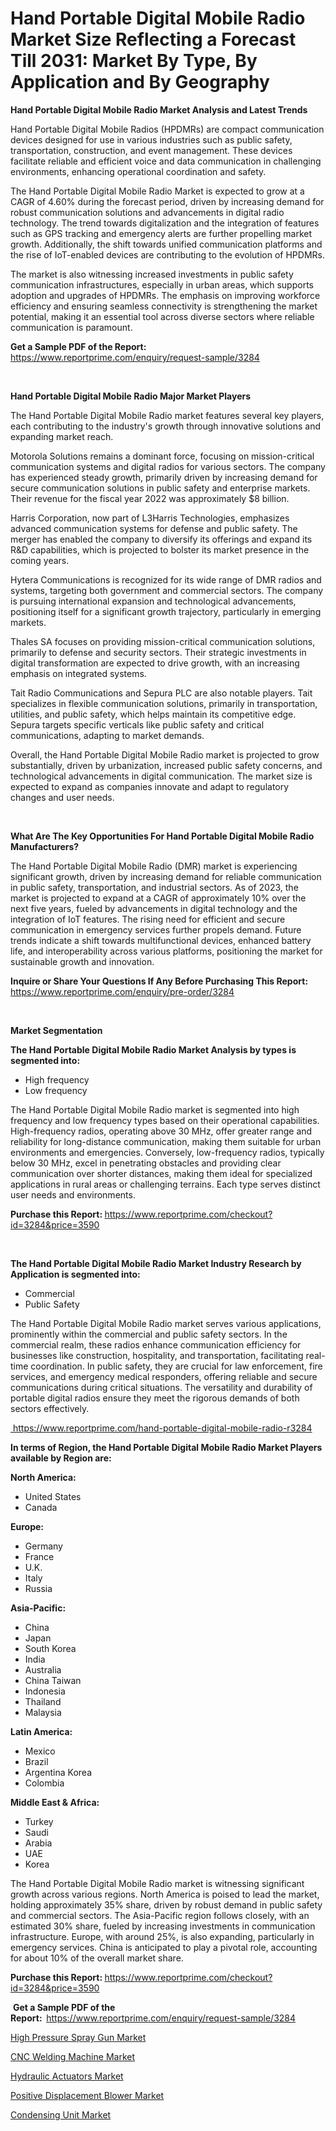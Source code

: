 <p><h1>Hand Portable Digital Mobile Radio Market Size Reflecting a Forecast Till 2031: Market By Type, By Application and By Geography</h1></p><p><strong>Hand Portable Digital Mobile Radio Market Analysis and Latest Trends</strong></p>
<p><p>Hand Portable Digital Mobile Radios (HPDMRs) are compact communication devices designed for use in various industries such as public safety, transportation, construction, and event management. These devices facilitate reliable and efficient voice and data communication in challenging environments, enhancing operational coordination and safety.</p><p>The Hand Portable Digital Mobile Radio Market is expected to grow at a CAGR of 4.60% during the forecast period, driven by increasing demand for robust communication solutions and advancements in digital radio technology. The trend towards digitalization and the integration of features such as GPS tracking and emergency alerts are further propelling market growth. Additionally, the shift towards unified communication platforms and the rise of IoT-enabled devices are contributing to the evolution of HPDMRs. </p><p>The market is also witnessing increased investments in public safety communication infrastructures, especially in urban areas, which supports adoption and upgrades of HPDMRs. The emphasis on improving workforce efficiency and ensuring seamless connectivity is strengthening the market potential, making it an essential tool across diverse sectors where reliable communication is paramount.</p></p>
<p><strong>Get a Sample PDF of the Report:&nbsp;</strong> <a href="https://www.reportprime.com/enquiry/request-sample/3284">https://www.reportprime.com/enquiry/request-sample/3284</a></p>
<p>&nbsp;</p>
<p><strong>Hand Portable Digital Mobile Radio Major Market Players</strong></p>
<p><p>The Hand Portable Digital Mobile Radio market features several key players, each contributing to the industry's growth through innovative solutions and expanding market reach. </p><p>Motorola Solutions remains a dominant force, focusing on mission-critical communication systems and digital radios for various sectors. The company has experienced steady growth, primarily driven by increasing demand for secure communication solutions in public safety and enterprise markets. Their revenue for the fiscal year 2022 was approximately $8 billion.</p><p>Harris Corporation, now part of L3Harris Technologies, emphasizes advanced communication systems for defense and public safety. The merger has enabled the company to diversify its offerings and expand its R&D capabilities, which is projected to bolster its market presence in the coming years. </p><p>Hytera Communications is recognized for its wide range of DMR radios and systems, targeting both government and commercial sectors. The company is pursuing international expansion and technological advancements, positioning itself for a significant growth trajectory, particularly in emerging markets.</p><p>Thales SA focuses on providing mission-critical communication solutions, primarily to defense and security sectors. Their strategic investments in digital transformation are expected to drive growth, with an increasing emphasis on integrated systems.</p><p>Tait Radio Communications and Sepura PLC are also notable players. Tait specializes in flexible communication solutions, primarily in transportation, utilities, and public safety, which helps maintain its competitive edge. Sepura targets specific verticals like public safety and critical communications, adapting to market demands.</p><p>Overall, the Hand Portable Digital Mobile Radio market is projected to grow substantially, driven by urbanization, increased public safety concerns, and technological advancements in digital communication. The market size is expected to expand as companies innovate and adapt to regulatory changes and user needs.</p></p>
<p>&nbsp;</p>
<p><strong>What Are The Key Opportunities For Hand Portable Digital Mobile Radio Manufacturers?</strong></p>
<p><p>The Hand Portable Digital Mobile Radio (DMR) market is experiencing significant growth, driven by increasing demand for reliable communication in public safety, transportation, and industrial sectors. As of 2023, the market is projected to expand at a CAGR of approximately 10% over the next five years, fueled by advancements in digital technology and the integration of IoT features. The rising need for efficient and secure communication in emergency services further propels demand. Future trends indicate a shift towards multifunctional devices, enhanced battery life, and interoperability across various platforms, positioning the market for sustainable growth and innovation.</p></p>
<p><strong>Inquire or Share Your Questions If Any Before Purchasing This Report:</strong> <a href="https://www.reportprime.com/enquiry/pre-order/3284">https://www.reportprime.com/enquiry/pre-order/3284</a></p>
<p>&nbsp;</p>
<p><strong>Market Segmentation</strong></p>
<p><strong>The Hand Portable Digital Mobile Radio Market Analysis by types is segmented into:</strong></p>
<p><ul><li>High frequency</li><li>Low frequency</li></ul></p>
<p><p>The Hand Portable Digital Mobile Radio market is segmented into high frequency and low frequency types based on their operational capabilities. High-frequency radios, operating above 30 MHz, offer greater range and reliability for long-distance communication, making them suitable for urban environments and emergencies. Conversely, low-frequency radios, typically below 30 MHz, excel in penetrating obstacles and providing clear communication over shorter distances, making them ideal for specialized applications in rural areas or challenging terrains. Each type serves distinct user needs and environments.</p></p>
<p><strong>Purchase this Report:&nbsp;</strong><a href="https://www.reportprime.com/checkout?id=3284&price=3590">https://www.reportprime.com/checkout?id=3284&price=3590</a></p>
<p>&nbsp;</p>
<p><strong>The Hand Portable Digital Mobile Radio Market Industry Research by Application is segmented into:</strong></p>
<p><ul><li>Commercial</li><li>Public Safety</li></ul></p>
<p><p>The Hand Portable Digital Mobile Radio market serves various applications, prominently within the commercial and public safety sectors. In the commercial realm, these radios enhance communication efficiency for businesses like construction, hospitality, and transportation, facilitating real-time coordination. In public safety, they are crucial for law enforcement, fire services, and emergency medical responders, offering reliable and secure communications during critical situations. The versatility and durability of portable digital radios ensure they meet the rigorous demands of both sectors effectively.</p></p>
<p><a href="https://www.reportprime.com/hand-portable-digital-mobile-radio-r3284">&nbsp;https://www.reportprime.com/hand-portable-digital-mobile-radio-r3284</a></p>
<p><strong>In terms of Region, the Hand Portable Digital Mobile Radio Market Players available by Region are:</strong></p>
<p>
    <p> <strong> North America: </strong>
        <ul>
            <li>United States</li>
            <li>Canada</li>
        </ul>
        </p> 
    <p> <strong> Europe: </strong>
        <ul>
            <li>Germany</li>
            <li>France</li>
            <li>U.K.</li>
            <li>Italy</li>
            <li>Russia</li>
        </ul>
        </p> 
    <p> <strong> Asia-Pacific: </strong>
        <ul>
            <li>China</li>
            <li>Japan</li>
            <li>South Korea</li>
            <li>India</li>
            <li>Australia</li>
            <li>China Taiwan</li>
            <li>Indonesia</li>
            <li>Thailand</li>
            <li>Malaysia</li>
        </ul>
        </p> 
    <p> <strong> Latin America: </strong>
        <ul>
            <li>Mexico</li>
            <li>Brazil</li>
            <li>Argentina Korea</li>
            <li>Colombia</li>
        </ul>
        </p> 
    <p> <strong> Middle East & Africa: </strong>
        <ul>
            <li>Turkey</li>
            <li>Saudi</li>
            <li>Arabia</li>
            <li>UAE</li>
            <li>Korea</li>
        </ul>
    </p>
    </p>
<p><p>The Hand Portable Digital Mobile Radio market is witnessing significant growth across various regions. North America is poised to lead the market, holding approximately 35% share, driven by robust demand in public safety and commercial sectors. The Asia-Pacific region follows closely, with an estimated 30% share, fueled by increasing investments in communication infrastructure. Europe, with around 25%, is also expanding, particularly in emergency services. China is anticipated to play a pivotal role, accounting for about 10% of the overall market share.</p></p>
<p><strong>Purchase this Report: </strong><a href="https://www.reportprime.com/checkout?id=3284&price=3590">https://www.reportprime.com/checkout?id=3284&price=3590</a></p>
<p>&nbsp;<strong>Get a Sample PDF of the Report:&nbsp;&nbsp;</strong><a href="https://www.reportprime.com/enquiry/request-sample/3284">https://www.reportprime.com/enquiry/request-sample/3284</a></p>
<p><strong></strong></p>
<p><p><a href="https://www.linkedin.com/pulse/high-pressure-spray-gun-market-outlook-share-analysis-growth-ewqtf?trackingId=KYdbxS6%2BTwm0HzFNzhXs%2Bg%3D%3D">High Pressure Spray Gun Market</a></p><p><a href="https://www.linkedin.com/pulse/insights-cnc-welding-machine-market-size-which-expanding-139-n908f?trackingId=IY4%2FDvE5Su6nastA%2BoSI0g%3D%3D">CNC Welding Machine Market</a></p><p><a href="https://issuu.com/reportprime-2/docs/hydraulic-actuators-market-size-203_29f2c06a2d683e">Hydraulic Actuators Market</a></p><p><a href="https://www.linkedin.com/pulse/global-positive-displacement-blower-market-trends-forecasts-s3i6f?trackingId=PHsRiI1VSXKRrRUFy%2F71Ng%3D%3D">Positive Displacement Blower Market</a></p><p><a href="https://issuu.com/reportprime-2/docs/condensing-unit-market-size-2030.pp_508bf84e20a219">Condensing Unit Market</a></p></p>